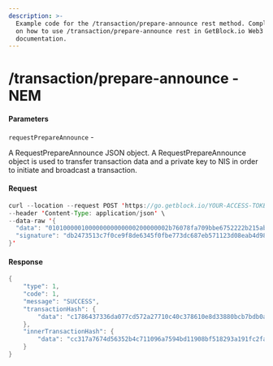 ```yaml
---
description: >-
  Example code for the /transaction/prepare-announce rest method. Сomplete guide
  on how to use /transaction/prepare-announce rest in GetBlock.io Web3
  documentation.
---
```


# /transaction/prepare-announce - NEM

#### Parameters

`requestPrepareAnnounce` -

A RequestPrepareAnnounce JSON object. A RequestPrepareAnnounce object is used to transfer transaction data and a private key to NIS in order to initiate and broadcast a transaction.

#### Request

```java
curl --location --request POST 'https://go.getblock.io/YOUR-ACCESS-TOKEN/transaction/announce' \
--header 'Content-Type: application/json' \
--data-raw '{
  "data": "010100000100000000000000200000002b76078fa709bbe6752222b215abc7ec0152ffe831fb4f9aed3e7749a425900a00093d0000000000000000002800000054444e46555946584f5353334e4e4c4f35465a5348535a49354c33374b4e5149454850554d584c54c0d45407000000000b00000001000000030000000c3215",
  "signature": "db2473513c7f0ce9f8de6345f0fbe773dc687eb571123d08eab4d98f96849eaeb63fa8756fb6c59d9b9d0e551537c1cdad4a564747ff9291db4a88b65c97c10d"
}'
```

#### Response

```java
{
    "type": 1,
    "code": 1,
    "message": "SUCCESS",
    "transactionHash": {
        "data": "c1786437336da077cd572a27710c40c378610e8d33880bcb7bdb0a42e3d35586"
    },
    "innerTransactionHash": {
        "data": "cc317a7674d56352b4c711096a7594bd11908bf518293a191fc2faa12eac0fbb"
    }
}
```
